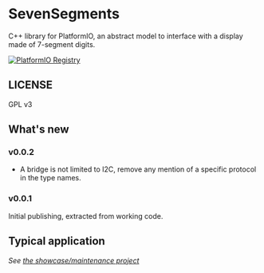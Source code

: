 # SevenSegments
C++ library for PlatformIO, an abstract model to interface with a display made of 7-segment digits.

[![PlatformIO Registry](https://badges.registry.platformio.org/packages/sporniket/library/SevenSegments-by-sporniket.svg)](https://registry.platformio.org/libraries/sporniket/SevenSegments-by-sporniket)

## LICENSE

GPL v3

## What's new

### v0.0.2

* A bridge is not limited to I2C, remove any mention of a specific protocol in the type names.

### v0.0.1

Initial publishing, extracted from working code.


## Typical application

_See [the showcase/maintenance project](https://github.com/sporniket/esp32-idf-workspace-i2c)_
